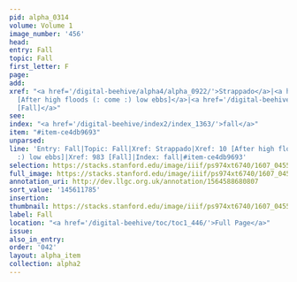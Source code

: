 ```yaml
---
pid: alpha_0314
volume: Volume 1
image_number: '456'
head:
entry: Fall
topic: Fall
first_letter: F
page:
add:
xref: "<a href='/digital-beehive/alpha4/alpha_0922/'>Strappado</a>|<a href='/digital-beehive/num1/num_0010/'>10
  [After high floods (: come :) low ebbs]</a>|<a href='/digital-beehive/num4/num_1312/'>983
  [Fall]</a>"
see:
index: "<a href='/digital-beehive/index2/index_1363/'>fall</a>"
item: "#item-ce4db9693"
unparsed:
line: 'Entry: Fall|Topic: Fall|Xref: Strappado|Xref: 10 [After high floods (: come
  :) low ebbs]|Xref: 983 [Fall]|Index: fall|#item-ce4db9693'
selection: https://stacks.stanford.edu/image/iiif/ps974xt6740/1607_0455/715,1785,3050,479/full/0/default.jpg
full_image: https://stacks.stanford.edu/image/iiif/ps974xt6740/1607_0455/full/full/0/default.jpg
annotation_uri: http://dev.llgc.org.uk/annotation/1564588680807
sort_value: '145611785'
insertion:
thumbnail: https://stacks.stanford.edu/image/iiif/ps974xt6740/1607_0455/715,1785,600,180/250,/0/default.jpg
label: Fall
location: "<a href='/digital-beehive/toc/toc1_446/'>Full Page</a>"
issue:
also_in_entry:
order: '042'
layout: alpha_item
collection: alpha2
---
```

